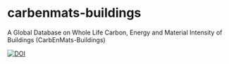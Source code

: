 # carbenmats-buildings
A Global Database on Whole Life Carbon, Energy and Material Intensity of Buildings (CarbEnMats-Buildings)



[![DOI](https://zenodo.org/badge/DOI/10.5281/zenodo.8363895.svg)](https://doi.org/10.5281/zenodo.8363895)
